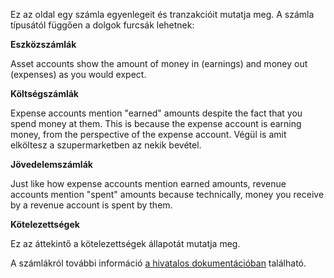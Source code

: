 Ez az oldal egy számla egyenlegeit és tranzakcióit mutatja meg. A számla típusától függően a dolgok furcsák lehetnek:

**Eszközszámlák**

Asset accounts show the amount of money in (earnings) and money out (expenses) as you would expect.

**Költségszámlák**

Expense accounts mention "earned" amounts despite the fact that you spend money at them. This is because the expense account is earning money, from the perspective of the expense account. Végül is amit elköltesz a szupermarketben az nekik bevétel.

**Jövedelemszámlák**

Just like how expense accounts mention earned amounts, revenue accounts mention "spent" amounts because technically, money you receive by a revenue account is spent by them.

**Kötelezettségek**

Ez az áttekintő a kötelezettségek állapotát mutatja meg.

A számlákról további információ [a hivatalos dokumentációban](https://firefly-iii.readthedocs.io/en/latest/concepts/accounts.html) található.